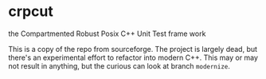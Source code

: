 # crpcut
the Compartmented Robust Posix C++ Unit Test frame work

This is a copy of the repo from sourceforge. The project is largely dead, but there's an experimental effort to
refactor into modern C++. This may or may not result in anything, but the curious can look at branch `modernize`.
